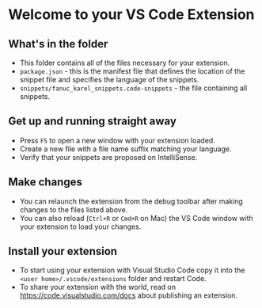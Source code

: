 # Welcome to your VS Code Extension

## What's in the folder

* This folder contains all of the files necessary for your extension.
* `package.json` - this is the manifest file that defines the location of the snippet file and specifies the language of the snippets.
* `snippets/fanuc_karel_snippets.code-snippets` - the file containing all snippets.

## Get up and running straight away

* Press `F5` to open a new window with your extension loaded.
* Create a new file with a file name suffix matching your language.
* Verify that your snippets are proposed on IntelliSense.

## Make changes

* You can relaunch the extension from the debug toolbar after making changes to the files listed above.
* You can also reload (`Ctrl+R` or `Cmd+R` on Mac) the VS Code window with your extension to load your changes.

## Install your extension

* To start using your extension with Visual Studio Code copy it into the `<user home>/.vscode/extensions` folder and restart Code.
* To share your extension with the world, read on https://code.visualstudio.com/docs about publishing an extension.
